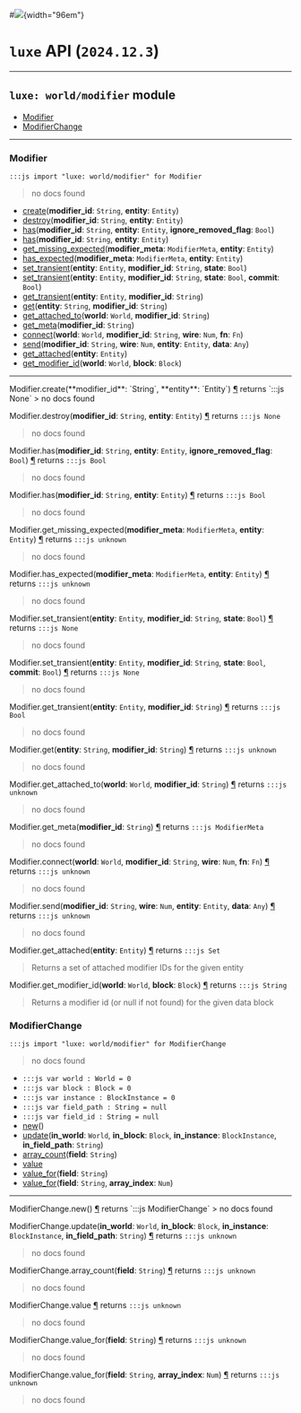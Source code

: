 #![](../../../../../../images/luxe-dark.svg){width="96em"}

# `luxe` API (`2024.12.3`)  


---

## `luxe: world/modifier` module

- [Modifier](#modifier)   
- [ModifierChange](#modifierchange)   

---

### Modifier
`:::js import "luxe: world/modifier" for Modifier`
> no docs found

- [create](#Modifier.create+2)(**modifier_id**: `String`, **entity**: `Entity`)
- [destroy](#Modifier.destroy+2)(**modifier_id**: `String`, **entity**: `Entity`)
- [has](#Modifier.has+3)(**modifier_id**: `String`, **entity**: `Entity`, **ignore_removed_flag**: `Bool`)
- [has](#Modifier.has+2)(**modifier_id**: `String`, **entity**: `Entity`)
- [get_missing_expected](#Modifier.get_missing_expected+2)(**modifier_meta**: `ModifierMeta`, **entity**: `Entity`)
- [has_expected](#Modifier.has_expected+2)(**modifier_meta**: `ModifierMeta`, **entity**: `Entity`)
- [set_transient](#Modifier.set_transient+3)(**entity**: `Entity`, **modifier_id**: `String`, **state**: `Bool`)
- [set_transient](#Modifier.set_transient+4)(**entity**: `Entity`, **modifier_id**: `String`, **state**: `Bool`, **commit**: `Bool`)
- [get_transient](#Modifier.get_transient+2)(**entity**: `Entity`, **modifier_id**: `String`)
- [get](#Modifier.get+2)(**entity**: `String`, **modifier_id**: `String`)
- [get_attached_to](#Modifier.get_attached_to+2)(**world**: `World`, **modifier_id**: `String`)
- [get_meta](#Modifier.get_meta)(**modifier_id**: `String`)
- [connect](#Modifier.connect+4)(**world**: `World`, **modifier_id**: `String`, **wire**: `Num`, **fn**: `Fn`)
- [send](#Modifier.send+4)(**modifier_id**: `String`, **wire**: `Num`, **entity**: `Entity`, **data**: `Any`)
- [get_attached](#Modifier.get_attached)(**entity**: `Entity`)
- [get_modifier_id](#Modifier.get_modifier_id+2)(**world**: `World`, **block**: `Block`)

<hr/>
<endpoint module="luxe: world/modifier" class="Modifier" signature="create(modifier_id : String, entity : Entity)"></endpoint>
<signature id="Modifier.create+2">Modifier.create(**modifier_id**: `String`, **entity**: `Entity`)
<a class="headerlink" href="#Modifier.create+2" title="Permanent link">¶</a></signature>
<span class='api_ret'>returns</span> `:::js None`
> no docs found   

<endpoint module="luxe: world/modifier" class="Modifier" signature="destroy(modifier_id : String, entity : Entity)"></endpoint>
<signature id="Modifier.destroy+2">Modifier.destroy(**modifier_id**: `String`, **entity**: `Entity`)
<a class="headerlink" href="#Modifier.destroy+2" title="Permanent link">¶</a></signature>
<span class='api_ret'>returns</span> `:::js None`
> no docs found   

<endpoint module="luxe: world/modifier" class="Modifier" signature="has(modifier_id : String, entity : Entity, ignore_removed_flag : Bool)"></endpoint>
<signature id="Modifier.has+3">Modifier.has(**modifier_id**: `String`, **entity**: `Entity`, **ignore_removed_flag**: `Bool`)
<a class="headerlink" href="#Modifier.has+3" title="Permanent link">¶</a></signature>
<span class='api_ret'>returns</span> `:::js Bool`
> no docs found   

<endpoint module="luxe: world/modifier" class="Modifier" signature="has(modifier_id : String, entity : Entity)"></endpoint>
<signature id="Modifier.has+2">Modifier.has(**modifier_id**: `String`, **entity**: `Entity`)
<a class="headerlink" href="#Modifier.has+2" title="Permanent link">¶</a></signature>
<span class='api_ret'>returns</span> `:::js Bool`
> no docs found   

<endpoint module="luxe: world/modifier" class="Modifier" signature="get_missing_expected(modifier_meta : ModifierMeta, entity : Entity)"></endpoint>
<signature id="Modifier.get_missing_expected+2">Modifier.get_missing_expected(**modifier_meta**: `ModifierMeta`, **entity**: `Entity`)
<a class="headerlink" href="#Modifier.get_missing_expected+2" title="Permanent link">¶</a></signature>
<span class='api_ret'>returns</span> `:::js unknown`
> no docs found   

<endpoint module="luxe: world/modifier" class="Modifier" signature="has_expected(modifier_meta : ModifierMeta, entity : Entity)"></endpoint>
<signature id="Modifier.has_expected+2">Modifier.has_expected(**modifier_meta**: `ModifierMeta`, **entity**: `Entity`)
<a class="headerlink" href="#Modifier.has_expected+2" title="Permanent link">¶</a></signature>
<span class='api_ret'>returns</span> `:::js unknown`
> no docs found   

<endpoint module="luxe: world/modifier" class="Modifier" signature="set_transient(entity : Entity, modifier_id : String, state : Bool)"></endpoint>
<signature id="Modifier.set_transient+3">Modifier.set_transient(**entity**: `Entity`, **modifier_id**: `String`, **state**: `Bool`)
<a class="headerlink" href="#Modifier.set_transient+3" title="Permanent link">¶</a></signature>
<span class='api_ret'>returns</span> `:::js None`
> no docs found   

<endpoint module="luxe: world/modifier" class="Modifier" signature="set_transient(entity : Entity, modifier_id : String, state : Bool, commit : Bool)"></endpoint>
<signature id="Modifier.set_transient+4">Modifier.set_transient(**entity**: `Entity`, **modifier_id**: `String`, **state**: `Bool`, **commit**: `Bool`)
<a class="headerlink" href="#Modifier.set_transient+4" title="Permanent link">¶</a></signature>
<span class='api_ret'>returns</span> `:::js None`
> no docs found   

<endpoint module="luxe: world/modifier" class="Modifier" signature="get_transient(entity : Entity, modifier_id : String)"></endpoint>
<signature id="Modifier.get_transient+2">Modifier.get_transient(**entity**: `Entity`, **modifier_id**: `String`)
<a class="headerlink" href="#Modifier.get_transient+2" title="Permanent link">¶</a></signature>
<span class='api_ret'>returns</span> `:::js Bool`
> no docs found   

<endpoint module="luxe: world/modifier" class="Modifier" signature="get(entity : String, modifier_id : String)"></endpoint>
<signature id="Modifier.get+2">Modifier.get(**entity**: `String`, **modifier_id**: `String`)
<a class="headerlink" href="#Modifier.get+2" title="Permanent link">¶</a></signature>
<span class='api_ret'>returns</span> `:::js unknown`
> no docs found   

<endpoint module="luxe: world/modifier" class="Modifier" signature="get_attached_to(world : World, modifier_id : String)"></endpoint>
<signature id="Modifier.get_attached_to+2">Modifier.get_attached_to(**world**: `World`, **modifier_id**: `String`)
<a class="headerlink" href="#Modifier.get_attached_to+2" title="Permanent link">¶</a></signature>
<span class='api_ret'>returns</span> `:::js unknown`
> no docs found   

<endpoint module="luxe: world/modifier" class="Modifier" signature="get_meta(modifier_id : String)"></endpoint>
<signature id="Modifier.get_meta">Modifier.get_meta(**modifier_id**: `String`)
<a class="headerlink" href="#Modifier.get_meta" title="Permanent link">¶</a></signature>
<span class='api_ret'>returns</span> `:::js ModifierMeta`
> no docs found   

<endpoint module="luxe: world/modifier" class="Modifier" signature="connect(world : World, modifier_id : String, wire : Num, fn : Fn)"></endpoint>
<signature id="Modifier.connect+4">Modifier.connect(**world**: `World`, **modifier_id**: `String`, **wire**: `Num`, **fn**: `Fn`)
<a class="headerlink" href="#Modifier.connect+4" title="Permanent link">¶</a></signature>
<span class='api_ret'>returns</span> `:::js unknown`
> no docs found   

<endpoint module="luxe: world/modifier" class="Modifier" signature="send(modifier_id : String, wire : Num, entity : Entity, data : Any)"></endpoint>
<signature id="Modifier.send+4">Modifier.send(**modifier_id**: `String`, **wire**: `Num`, **entity**: `Entity`, **data**: `Any`)
<a class="headerlink" href="#Modifier.send+4" title="Permanent link">¶</a></signature>
<span class='api_ret'>returns</span> `:::js unknown`
> no docs found   

<endpoint module="luxe: world/modifier" class="Modifier" signature="get_attached(entity : Entity)"></endpoint>
<signature id="Modifier.get_attached">Modifier.get_attached(**entity**: `Entity`)
<a class="headerlink" href="#Modifier.get_attached" title="Permanent link">¶</a></signature>
<span class='api_ret'>returns</span> `:::js Set`
> Returns a set of attached modifier IDs for the given entity   

<endpoint module="luxe: world/modifier" class="Modifier" signature="get_modifier_id(world : World, block : Block)"></endpoint>
<signature id="Modifier.get_modifier_id+2">Modifier.get_modifier_id(**world**: `World`, **block**: `Block`)
<a class="headerlink" href="#Modifier.get_modifier_id+2" title="Permanent link">¶</a></signature>
<span class='api_ret'>returns</span> `:::js String`
> Returns a modifier id (or null if not found) for the given data block   

### ModifierChange
`:::js import "luxe: world/modifier" for ModifierChange`
> no docs found

- `:::js var world : World = 0`
- `:::js var block : Block = 0`
- `:::js var instance : BlockInstance = 0`
- `:::js var field_path : String = null`
- `:::js var field_id : String = null`
- [new](#ModifierChange.new)()
- [update](#ModifierChange.update+4)(**in_world**: `World`, **in_block**: `Block`, **in_instance**: `BlockInstance`, **in_field_path**: `String`)
- [array_count](#ModifierChange.array_count)(**field**: `String`)
- [value](#ModifierChange.value)
- [value_for](#ModifierChange.value_for)(**field**: `String`)
- [value_for](#ModifierChange.value_for+2)(**field**: `String`, **array_index**: `Num`)

<hr/>
<endpoint module="luxe: world/modifier" class="ModifierChange" signature="new()"></endpoint>
<signature id="ModifierChange.new">ModifierChange.new()
<a class="headerlink" href="#ModifierChange.new" title="Permanent link">¶</a></signature>
<span class='api_ret'>returns</span> `:::js ModifierChange`
> no docs found   

<endpoint module="luxe: world/modifier" class="ModifierChange" signature="update(in_world : World, in_block : Block, in_instance : BlockInstance, in_field_path : String)"></endpoint>
<signature id="ModifierChange.update+4">ModifierChange.update(**in_world**: `World`, **in_block**: `Block`, **in_instance**: `BlockInstance`, **in_field_path**: `String`)
<a class="headerlink" href="#ModifierChange.update+4" title="Permanent link">¶</a></signature>
<span class='api_ret'>returns</span> `:::js unknown`
> no docs found   

<endpoint module="luxe: world/modifier" class="ModifierChange" signature="array_count(field : String)"></endpoint>
<signature id="ModifierChange.array_count">ModifierChange.array_count(**field**: `String`)
<a class="headerlink" href="#ModifierChange.array_count" title="Permanent link">¶</a></signature>
<span class='api_ret'>returns</span> `:::js unknown`
> no docs found   

<endpoint module="luxe: world/modifier" class="ModifierChange" signature="value"></endpoint>
<signature id="ModifierChange.value">ModifierChange.value
<a class="headerlink" href="#ModifierChange.value" title="Permanent link">¶</a></signature>
<span class='api_ret'>returns</span> `:::js unknown`
> no docs found   

<endpoint module="luxe: world/modifier" class="ModifierChange" signature="value_for(field : String)"></endpoint>
<signature id="ModifierChange.value_for">ModifierChange.value_for(**field**: `String`)
<a class="headerlink" href="#ModifierChange.value_for" title="Permanent link">¶</a></signature>
<span class='api_ret'>returns</span> `:::js unknown`
> no docs found   

<endpoint module="luxe: world/modifier" class="ModifierChange" signature="value_for(field : String, array_index : Num)"></endpoint>
<signature id="ModifierChange.value_for+2">ModifierChange.value_for(**field**: `String`, **array_index**: `Num`)
<a class="headerlink" href="#ModifierChange.value_for+2" title="Permanent link">¶</a></signature>
<span class='api_ret'>returns</span> `:::js unknown`
> no docs found   

